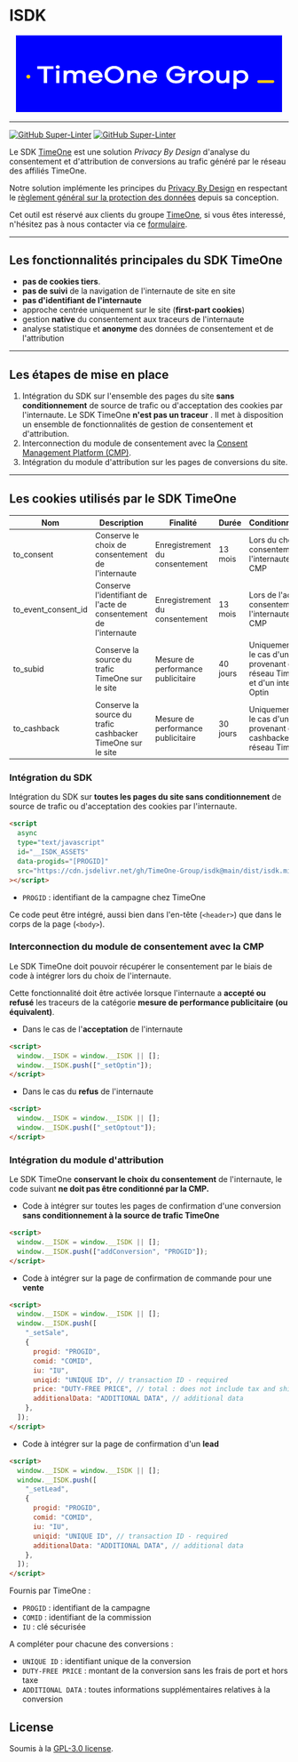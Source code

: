 # ISDK

<p align="center">
    <img src="logo_TimeOneGroup_blanc_jaune_Jpeg_RVB.jpg" alt="Ibis logo" width="480">
</p>

---

[![GitHub Super-Linter](https://github.com/TimeOne-Group/isdk/workflows/Lint%20Code%20Base/badge.svg)](https://github.com/marketplace/actions/super-linter)
[![GitHub Super-Linter](https://github.com/TimeOne-Group/isdk/workflows/Test%20Code%20Base/badge.svg)](https://github.com/marketplace/actions/super-linter)

Le SDK [TimeOne](https://timeone.io) est une solution _Privacy By Design_ d'analyse du consentement et d'attribution de conversions au trafic généré par le réseau des affiliés TimeOne.

Notre solution implémente les principes du [Privacy By Design](https://fr.wikipedia.org/wiki/Protection_de_la_vie_priv%C3%A9e_d%C3%A8s_la_conception) en respectant le [règlement général sur la protection des données](https://fr.wikipedia.org/wiki/R%C3%A8glement_g%C3%A9n%C3%A9ral_sur_la_protection_des_donn%C3%A9es) depuis sa conception.

Cet outil est réservé aux clients du groupe [TimeOne](https://timeone.io), si vous êtes interessé, n'hésitez pas à nous contacter via ce [formulaire](https://www.timeonegroup.com/contact/).

---

## Les fonctionnalités principales du SDK TimeOne

- **pas de cookies tiers**.
- **pas de suivi** de la navigation de l'internaute de site en site
- **pas d'identifiant de l'internaute**
- approche centrée uniquement sur le site (**first-part cookies**)
- gestion **native** du consentement aux traceurs de l'internaute
- analyse statistique et **anonyme** des données de consentement et de l'attribution

---

## Les étapes de mise en place

1. Intégration du SDK sur l'ensemble des pages du site **sans conditionnement** de source de trafic ou d'acceptation des cookies par l'internaute. Le SDK TimeOne **n'est pas un traceur** . Il met à disposition un ensemble de fonctionnalités de gestion de consentement et d'attribution.
1. Interconnection du module de consentement avec la [Consent Management Platform (CMP)](https://www.cnil.fr/fr/definition/consent-management-platform-cmp-ou-plateforme-de-gestion-du-consentement).
1. Intégration du module d'attribution sur les pages de conversions du site.

---

## Les cookies utilisés par le SDK TimeOne

| Nom                 | Description                                                      | Finalité                           | Durée    | Conditionnement                                                                         | Consentement                                     |
| ------------------- | ---------------------------------------------------------------- | ---------------------------------- | -------- | --------------------------------------------------------------------------------------- | ------------------------------------------------ |
| to_consent          | Conserve le choix de consentement de l'internaute                | Enregistrement du consentement     | 13 mois  | Lors du choix du consentement de l'internaute via le CMP                                | Strictement nécessaire                           |
| to_event_consent_id | Conserve l'identifiant de l'acte de consentement de l'internaute | Enregistrement du consentement     | 13 mois  | Lors de l'acte de consentement de l'internaute via le CMP                               | Consentement                                     |
| to_subid            | Conserve la source du trafic TimeOne sur le site                 | Mesure de performance publicitaire | 40 jours | Uniquement dans le cas d'un trafic provenant du réseau TimeOne et d'un internaute Optin | Consentement                                     |
| to_cashback         | Conserve la source du trafic cashbacker TimeOne sur le site      | Mesure de performance publicitaire | 30 jours | Uniquement dans le cas d'un trafic provenant d'un cashbacker du réseau TimeOne          | Exempté de consentement (strictement necessaire) |

### Intégration du SDK

Intégration du SDK sur **toutes les pages du site sans conditionnement** de source de trafic ou d'acceptation des cookies par l'internaute.

```html
<script
  async
  type="text/javascript"
  id="__ISDK_ASSETS"
  data-progids="[PROGID]"
  src="https://cdn.jsdelivr.net/gh/TimeOne-Group/isdk@main/dist/isdk.min.js"
></script>
```

- `PROGID` : identifiant de la campagne chez TimeOne

Ce code peut être intégré, aussi bien dans l'en-tête (`<header>`) que dans le corps de la page (`<body>`).

### Interconnection du module de consentement avec la CMP

Le SDK TimeOne doit pouvoir récupérer le consentement par le biais de code à intégrer lors du choix de l'internaute.

Cette fonctionnalité doit être activée lorsque l'internaute a **accepté ou refusé** les traceurs de la catégorie **mesure de performance publicitaire (ou équivalent)**.

- Dans le cas de l'**acceptation** de l'internaute

```html
<script>
  window.__ISDK = window.__ISDK || [];
  window.__ISDK.push(["_setOptin"]);
</script>
```

- Dans le cas du **refus** de l'internaute

```html
<script>
  window.__ISDK = window.__ISDK || [];
  window.__ISDK.push(["_setOptout"]);
</script>
```

### Intégration du module d'attribution

Le SDK TimeOne **conservant le choix du consentement** de l'internaute, le code suivant **ne doit pas être conditionné par la CMP.**

- Code à intégrer sur toutes les pages de confirmation d'une conversion **sans conditionnement à la source de trafic TimeOne**

```html
<script>
  window.__ISDK = window.__ISDK || [];
  window.__ISDK.push(["addConversion", "PROGID"]);
</script>
```

- Code à intégrer sur la page de confirmation de commande pour une **vente**

```html
<script>
  window.__ISDK = window.__ISDK || [];
  window.__ISDK.push([
    "_setSale",
    {
      progid: "PROGID",
      comid: "COMID",
      iu: "IU",
      uniqid: "UNIQUE ID", // transaction ID - required
      price: "DUTY-FREE PRICE", // total : does not include tax and shipping - required
      additionalData: "ADDITIONAL DATA", // additional data
    },
  ]);
</script>
```

- Code à intégrer sur la page de confirmation d'un **lead**

```html
<script>
  window.__ISDK = window.__ISDK || [];
  window.__ISDK.push([
    "_setLead",
    {
      progid: "PROGID",
      comid: "COMID",
      iu: "IU",
      uniqid: "UNIQUE ID", // transaction ID - required
      additionalData: "ADDITIONAL DATA", // additional data
    },
  ]);
</script>
```

Fournis par TimeOne :

- `PROGID` : identifiant de la campagne
- `COMID` : identifiant de la commission
- `IU` : clé sécurisée

A compléter pour chacune des conversions :

- `UNIQUE ID` : identifiant unique de la conversion
- `DUTY-FREE PRICE` : montant de la conversion sans les frais de port et hors taxe
- `ADDITIONAL DATA` : toutes informations supplémentaires relatives à la conversion

## License

Soumis à la [GPL-3.0 license](LICENSE).
